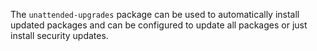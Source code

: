 The `unattended-upgrades` package can be used to automatically install 
updated packages and can be configured to update all packages or just 
install security updates.